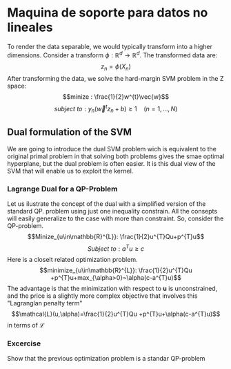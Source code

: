 # Maquina de soporte para datos no lineales
To render the data separable, we would typically transform into a higher dimensions. Consider a transform $\phi:\mathbb{R}^{d}\rightarrow\mathbb{R}^{d}$. The transformed data are:
$$z_{n}=\phi(X_{n})$$
After transforming the data, we solve the hard-margin SVM problem in the Z space:
$$minize : \frac{1}{2}w^{t}\vec{w}$$
$$subject~to:y_{n}(\vec{w}^{t}z_{n}+b)\geq 1~~~~(n=1,\dots,N)$$



## Dual formulation of the SVM
We are going to introduce the dual SVM problem wich is equivalent to the original primal problem in that solving both problems gives the smae optimal hyperplane, but the dual problem is often easier. It is this dual view of the SVM that will enable us to exploit the kernel.

### Lagrange Dual for a QP-Problem
Let us ilustrate the concept of the dual with a simplified version of the standard QP. problem using just one inequality constrain. All the consepts will easily generalize to the case with more than constraint. So, consider the QP-problem.
$$Minize_{u\in\mathbb{R}^{L}}: \frac{1}{2}u^{T}Qu+p^{T}u$$
$$Subject~to:a^{T}u\geq c$$
Here is a closelt related optimization problem.
$$minimize_{u\in\mathbb{R}^{L}}: \frac{1}{2}u^{T}Qu +p^{T}u+max_{\alpha>0}~\alpha(c-a^{T}u)$$
The advantage is that the minimization with respect to **u** is unconstrained, and the price is a slightly more complex objective that involves this "Lagranglan penalty term"
$$\mathcal{L}(u,\alpha)=\frac{1}{2}u^{T}Qu +p^{T}u+\alpha(c-a^{T}u)$$
in terms of $\mathcal{L}$ 

### Excercise
Show that the previous optimization problem is a standar QP-problem
